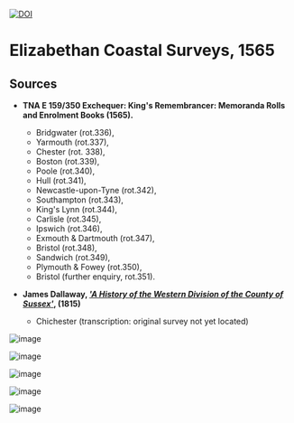 [![DOI](https://zenodo.org/badge/DOI/10.5281/zenodo.10645537.svg)](https://doi.org/10.5281/zenodo.10645537)
# Elizabethan Coastal Surveys, 1565

## Sources
 
- **TNA E 159/350 Exchequer: King's Remembrancer: Memoranda Rolls and Enrolment Books (1565).**
  - Bridgwater (rot.336),
  - Yarmouth (rot.337),
  - Chester (rot. 338),
  - Boston (rot.339),
  - Poole (rot.340),
  - Hull (rot.341),
  - Newcastle-upon-Tyne (rot.342),
  - Southampton (rot.343),
  - King's Lynn (rot.344),
  - Carlisle (rot.345),
  - Ipswich (rot.346),
  - Exmouth & Dartmouth (rot.347),
  - Bristol (rot.348),
  - Sandwich (rot.349),
  - Plymouth & Fowey (rot.350),
  - Bristol (further enquiry, rot.351).

- **James Dallaway, [*'A History of the Western Division of the County of Sussex'*](https://www.google.co.uk/books/edition/A_History_of_the_Western_Division_of_the/0VkMAQAAMAAJ?hl=en), (1815)**
  - Chichester (transcription: original survey not yet located)

![image](https://github.com/docuracy/Elizabethan_Coastal_Surveys_1565/assets/42514781/aa15b0ca-cbfe-4cec-b7c6-6b33d02e87ae)

![image](https://github.com/docuracy/Elizabethan_Coastal_Surveys_1565/assets/42514781/47b8570e-0a4d-4488-a5ce-57d07fb86cb2)

![image](https://github.com/docuracy/Elizabethan_Coastal_Surveys_1565/assets/42514781/b316a6c2-c976-4269-9a8a-49fa3d462e30)

![image](https://github.com/docuracy/Elizabethan_Coastal_Surveys_1565/assets/42514781/5a7e5adb-6c23-46a5-b411-37b0deb51149)

![image](https://github.com/docuracy/Elizabethan_Coastal_Surveys_1565/assets/42514781/c7b52788-73db-41c9-a278-1a6fd571f8a9)

